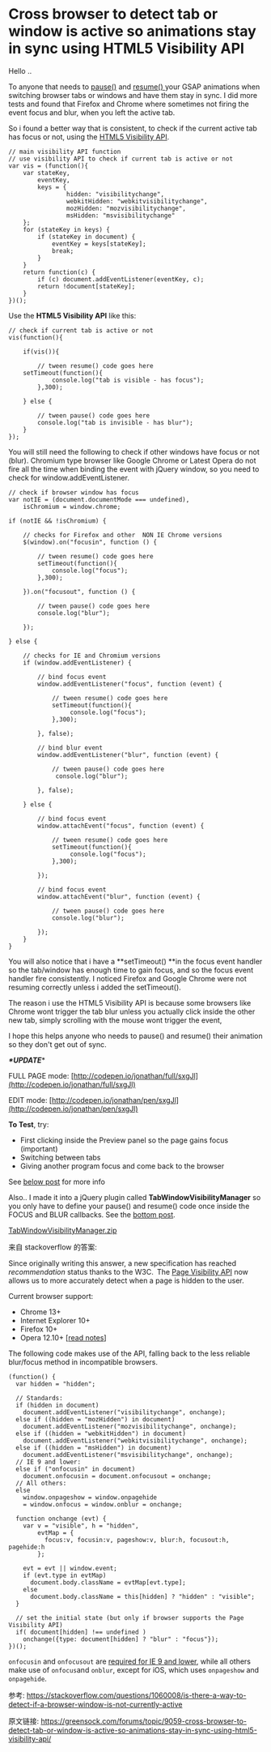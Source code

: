 # Cross browser to detect tab or window is active so animations stay in sync using HTML5 Visibility API



Hello ..

 

To anyone that needs to [pause()](http://api.greensock.com/js/com/greensock/core/Animation.html#pause()) and [resume() ](http://api.greensock.com/js/com/greensock/core/Animation.html#resume())your GSAP animations when switching browser tabs or windows and have them stay in sync. I did more tests and found that Firefox and Chrome where sometimes not firing the event focus and blur, when you left the active tab.

 

So i found a better way that is consistent,  to check if the current active tab has focus or not, using the [HTML5 Visibility API](https://developer.mozilla.org/en-US/docs/Web/Guide/User_experience/Using_the_Page_Visibility_API).



```
// main visibility API function 
// use visibility API to check if current tab is active or not
var vis = (function(){
    var stateKey, 
        eventKey, 
        keys = {
                hidden: "visibilitychange",
                webkitHidden: "webkitvisibilitychange",
                mozHidden: "mozvisibilitychange",
                msHidden: "msvisibilitychange"
    };
    for (stateKey in keys) {
        if (stateKey in document) {
            eventKey = keys[stateKey];
            break;
        }
    }
    return function(c) {
        if (c) document.addEventListener(eventKey, c);
        return !document[stateKey];
    }
})();
```



Use the **HTML5 Visibility API** like this:

```
// check if current tab is active or not
vis(function(){
					
    if(vis()){
	
        // tween resume() code goes here	
	setTimeout(function(){            
            console.log("tab is visible - has focus");
        },300);		
												
    } else {
	
        // tween pause() code goes here
        console.log("tab is invisible - has blur");		 
    }
});
```

You will still need the following to check if other windows have focus or not (blur). Chromium type browser like Google Chrome or Latest Opera do not fire all the time when binding the event with jQuery window, so you need to check for window.addEventListener.

```
// check if browser window has focus		
var notIE = (document.documentMode === undefined),
    isChromium = window.chrome;
      
if (notIE && !isChromium) {

    // checks for Firefox and other  NON IE Chrome versions
    $(window).on("focusin", function () { 

        // tween resume() code goes here
        setTimeout(function(){            
            console.log("focus");
        },300);

    }).on("focusout", function () {

        // tween pause() code goes here
        console.log("blur");

    });

} else {
    
    // checks for IE and Chromium versions
    if (window.addEventListener) {

        // bind focus event
        window.addEventListener("focus", function (event) {

            // tween resume() code goes here
            setTimeout(function(){                 
                 console.log("focus");
            },300);

        }, false);

        // bind blur event
        window.addEventListener("blur", function (event) {

            // tween pause() code goes here
             console.log("blur");

        }, false);

    } else {

        // bind focus event
        window.attachEvent("focus", function (event) {

            // tween resume() code goes here
            setTimeout(function(){                 
                 console.log("focus");
            },300);

        });

        // bind focus event
        window.attachEvent("blur", function (event) {

            // tween pause() code goes here
            console.log("blur");

        });
    }
}
```

You will also notice that i have a **setTimeout() **in the focus event handler so the tab/window has enough time to gain focus, and so the focus event handler fire consistently. I noticed Firefox and Google Chrome were not resuming correctly unless i added the setTimeout().

 

The reason i use the HTML5 Visibility API is because some browsers like Chrome wont trigger the tab blur unless you actually click inside the other  new tab, simply scrolling with the mouse wont trigger the event,

 

I hope this helps anyone who needs to pause() and resume() their animation so they don't get out of sync.



 

***\*UPDATE****

 

FULL PAGE mode: [http://codepen.io/jonathan/full/sxgJl](http://codepen.io/jonathan/full/sxgJl)

 

EDIT mode: [http://codepen.io/jonathan/pen/sxgJl](http://codepen.io/jonathan/pen/sxgJl)

 

**To Test**, try:

- First clicking inside the Preview panel so the page gains focus (important)
- Switching between tabs
- Giving another program focus and come back to the browser

See [below post](http://forums.greensock.com/topic/9059-cross-browser-to-detect-tab-or-window-is-active-so-animations-stay-in-sync-using-html5-visibility-api/?view=findpost&p=36317) for more info

 

Also.. I made it into a jQuery plugin called **TabWindowVisibilityManager** so you only have to define your pause() and resume() code once inside the FOCUS and BLUR callbacks. See the [bottom post](http://forums.greensock.com/topic/9059-cross-browser-to-detect-tab-or-window-is-active-so-animations-stay-in-sync-using-html5-visibility-api/?view=findpost&p=36347).

[TabWindowVisibilityManager.zip](https://greensock.com/forums/applications/core/interface/file/attachment.php?id=2146)



来自 stackoverflow 的答案:



Since originally writing this answer, a new specification has reached *recommendation* status thanks to the W3C. The [Page Visibility API](http://www.w3.org/TR/page-visibility/) now allows us to more accurately detect when a page is hidden to the user.

Current browser support:

- Chrome 13+
- Internet Explorer 10+
- Firefox 10+
- Opera 12.10+ [[read notes](https://dev.opera.com/blog/page-visibility-api-support-in-opera-12-10/)]

The following code makes use of the API, falling back to the less reliable blur/focus method in incompatible browsers.

```
(function() {
  var hidden = "hidden";

  // Standards:
  if (hidden in document)
    document.addEventListener("visibilitychange", onchange);
  else if ((hidden = "mozHidden") in document)
    document.addEventListener("mozvisibilitychange", onchange);
  else if ((hidden = "webkitHidden") in document)
    document.addEventListener("webkitvisibilitychange", onchange);
  else if ((hidden = "msHidden") in document)
    document.addEventListener("msvisibilitychange", onchange);
  // IE 9 and lower:
  else if ("onfocusin" in document)
    document.onfocusin = document.onfocusout = onchange;
  // All others:
  else
    window.onpageshow = window.onpagehide
    = window.onfocus = window.onblur = onchange;

  function onchange (evt) {
    var v = "visible", h = "hidden",
        evtMap = {
          focus:v, focusin:v, pageshow:v, blur:h, focusout:h, pagehide:h
        };

    evt = evt || window.event;
    if (evt.type in evtMap)
      document.body.className = evtMap[evt.type];
    else
      document.body.className = this[hidden] ? "hidden" : "visible";
  }

  // set the initial state (but only if browser supports the Page Visibility API)
  if( document[hidden] !== undefined )
    onchange({type: document[hidden] ? "blur" : "focus"});
})();
```

`onfocusin` and `onfocusout` are [required for IE 9 and lower](http://www.thefutureoftheweb.com/blog/detect-browser-window-focus), while all others make use of `onfocus`and `onblur`, except for iOS, which uses `onpageshow` and `onpagehide`.



参考: https://stackoverflow.com/questions/1060008/is-there-a-way-to-detect-if-a-browser-window-is-not-currently-active


原文链接: https://greensock.com/forums/topic/9059-cross-browser-to-detect-tab-or-window-is-active-so-animations-stay-in-sync-using-html5-visibility-api/









